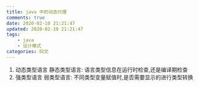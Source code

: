 ```yaml
---
title: java 中的动态代理
comments: true
date: 2020-02-10 21:21:47
updated: 2020-02-10 21:21:47
tags:
    - java
    - 设计模式
categories: 码文
---
```

1. 动态类型语言 静态类型语言: 语言类型信息在运行时检查,还是编译期检查
2. 强类型语言 弱类型语言: 不同类型变量赋值时,是否需要显示的进行类型转换
